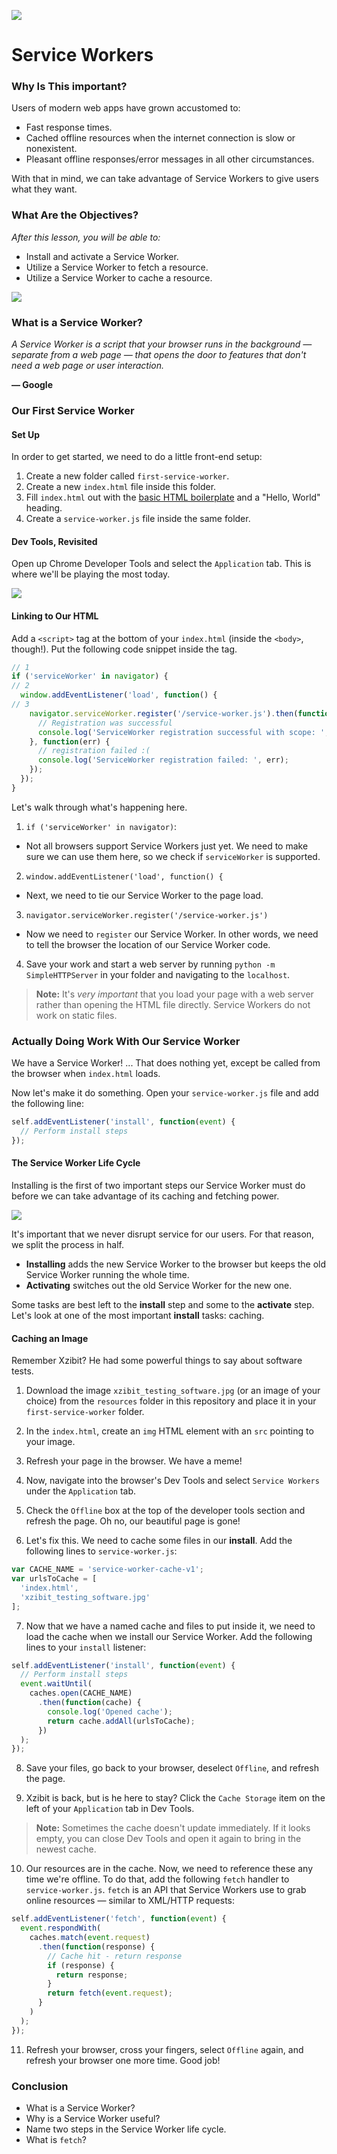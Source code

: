 ![](https://ga-dash.s3.amazonaws.com/production/assets/logo-9f88ae6c9c3871690e33280fcf557f33.png)

<!--WDI4 11:34 -->

# Service Workers

### Why Is This important?

Users of modern web apps have grown accustomed to:

- Fast response times.
- Cached offline resources when the internet connection is slow or nonexistent.
- Pleasant offline responses/error messages in all other circumstances.

With that in mind, we can take advantage of Service Workers to give users what they want.

### What Are the Objectives?
*After this lesson, you will be able to:*

- Install and activate a Service Worker.
- Utilize a Service Worker to fetch a resource.
- Utilize a Service Worker to cache a resource.

![](resources/noService.png)

### What is a Service Worker?

*A Service Worker is a script that your browser runs in the background — separate from a web page — that opens the door to features that don't need a web page or user interaction.*

**— Google**

### Our First Service Worker

#### Set Up

In order to get started, we need to do a little front-end setup:

1) Create a new folder called `first-service-worker`.
2) Create a new `index.html` file inside this folder.
3) Fill `index.html` out with the [basic HTML boilerplate](http://htmlshell.com/) and a "Hello, World" heading.
4) Create a `service-worker.js` file inside the same folder.


<!--WDI4 11:37 turning over to devs -->
<!--WDI4 coming back 11:42 -->

#### Dev Tools, Revisited

Open up Chrome Developer Tools and select the `Application` tab. This is where we'll be playing the most today.

![](resources/swDevTools.png)

#### Linking to Our HTML

Add a `<script>` tag at the bottom of your `index.html` (inside the `<body>`, though!). Put the following code snippet inside the tag.

```js
// 1
if ('serviceWorker' in navigator) {
// 2
  window.addEventListener('load', function() {
// 3
    navigator.serviceWorker.register('/service-worker.js').then(function(registration) {
      // Registration was successful
      console.log('ServiceWorker registration successful with scope: ', registration.scope);
    }, function(err) {
      // registration failed :(
      console.log('ServiceWorker registration failed: ', err);
    });
  });
}
```

Let's walk through what's happening here.

1. `if ('serviceWorker' in navigator)`:
  - Not all browsers support Service Workers just yet. We need to make sure we can use them here, so we check if `serviceWorker` is supported.
2. `window.addEventListener('load', function() {`
  - Next, we need to tie our Service Worker to the page load.
3. `navigator.serviceWorker.register('/service-worker.js')`
  - Now we need to `register` our Service Worker. In other words, we need to tell the browser the location of our Service Worker code.
4. Save your work and start a web server by running `python -m SimpleHTTPServer` in your folder and navigating to the `localhost`.

>**Note:** It's *very important* that you load your page with a web server rather than opening the HTML file directly.  Service Workers do not work on static files.

### Actually Doing Work With Our Service Worker

We have a Service Worker! ... That does nothing yet, except be called from the browser when `index.html` loads.

Now let's make it do something. Open your `service-worker.js` file and add the following line:

```js
self.addEventListener('install', function(event) {
  // Perform install steps
});
```

#### The Service Worker Life Cycle

Installing is the first of two important steps our Service Worker must do before we can take advantage of its caching and fetching power.

![](resources/sw-lifecycle.png)

It's important that we never disrupt service for our users. For that reason, we split the process in half.

- **Installing** adds the new Service Worker to the browser but keeps the old Service Worker running the whole time.
- **Activating** switches out the old Service Worker for the new one.

Some tasks are best left to the **install** step and some to the **activate** step. Let's look at one of the most important **install** tasks: caching.

#### Caching an Image

Remember Xzibit? He had some powerful things to say about software tests.

1) Download the image `xzibit_testing_software.jpg` (or an image of your choice) from the `resources` folder in this repository and place it in your `first-service-worker` folder.

2) In the `index.html`, create an `img` HTML element with an `src` pointing to your image.

3) Refresh your page in the browser. We have a meme!

4) Now, navigate into the browser's Dev Tools and select `Service Workers` under the `Application` tab.

5) Check the `Offline` box at the top of the developer tools section and refresh the page. Oh no, our beautiful page is gone!

6) Let's fix this. We need to cache some files in our **install**. Add the following lines to `service-worker.js`:

```js
var CACHE_NAME = 'service-worker-cache-v1';
var urlsToCache = [
  'index.html',
  'xzibit_testing_software.jpg'
];
```

7) Now that we have a named cache and files to put inside it, we need to load the cache when we install our Service Worker.  Add the following lines to your `install` listener:

```js
self.addEventListener('install', function(event) {
  // Perform install steps
  event.waitUntil(
    caches.open(CACHE_NAME)
      .then(function(cache) {
        console.log('Opened cache');
        return cache.addAll(urlsToCache);
      })
  );
});
```

8) Save your files, go back to your browser, deselect `Offline`, and refresh the page.

9) Xzibit is back, but is he here to stay? Click the `Cache Storage` item on the left of your `Application` tab in Dev Tools.

>**Note:** Sometimes the cache doesn't update immediately. If it looks empty, you can close Dev Tools and open it again to bring in the newest cache.


<!--12:05 WDI4 turning over to devs -->
<!--WDI4 coming back 12:12-->

10) Our resources are in the cache. Now, we need to reference these any time we're offline. To do that, add the following `fetch` handler to `service-worker.js`. `fetch` is an API that Service Workers use to grab online resources — similar to XML/HTTP requests:

```js
self.addEventListener('fetch', function(event) {
  event.respondWith(
    caches.match(event.request)
      .then(function(response) {
        // Cache hit - return response
        if (response) {
          return response;
        }
        return fetch(event.request);
      }
    )
  );
});
```

11) Refresh your browser, cross your fingers, select `Offline` again, and refresh your browser one more time. Good job!

<!--WDI4 12:16 turning over to devs -->
<!--WDI4 coming back 12:25 -->

### Conclusion

- What is a Service Worker?
- Why is a Service Worker useful?
- Name two steps in the Service Worker life cycle.
- What is `fetch`?



<!--WDI4 12:28 -->
